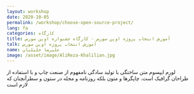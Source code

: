 ```yaml
---
layout: workshop
date: 2020-10-05
permalink: /workshop/choose-open-source-project/
lang: fa
categories: کارگاه
title: آموزش انتخاب پروژه اوپن سورس - کارگاه جشنواره اوپن سورس
talk: آموزش انتخاب پروژه اوپن سورس
name: علیرضا خلیلیان
image: /asset/image/AliReza-Khalilian.jpg
---
```


لورم ایپسوم متن ساختگی با تولید سادگی نامفهوم از صنعت چاپ و با استفاده از طراحان گرافیک است. چاپگرها و متون بلکه روزنامه و مجله در ستون و سطرآنچنان که لازم است
